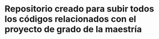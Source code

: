 # Repositorio creado para subir todos los códigos relacionados con el proyecto de grado de la maestría
